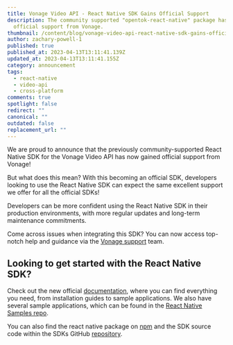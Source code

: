 ```yaml
---
title: Vonage Video API - React Native SDK Gains Official Support
description: The community supported "opentok-react-native" package has gained
  official support from Vonage.
thumbnail: /content/blog/vonage-video-api-react-native-sdk-gains-official-support/react-native_opentok_support.png
author: zachary-powell-1
published: true
published_at: 2023-04-13T13:11:41.139Z
updated_at: 2023-04-13T13:11:41.155Z
category: announcement
tags:
  - react-native
  - video-api
  - cross-platform
comments: true
spotlight: false
redirect: ""
canonical: ""
outdated: false
replacement_url: ""
---
```

W﻿e are proud to announce that the previously community-supported React Native SDK for the Vonage Video API has now gained official support from Vonage!

B﻿ut what does this mean? With this becoming an official SDK, developers looking to use the React Native SDK can expect the same excellent support we offer for all the official SDKs!

Developers can be more confident using the React Native SDK in their production environments, with more regular updates and long-term maintenance commitments.

Come across issues when integrating this SDK? You can now access top-notch help and guidance via the [Vonage support](https://api.support.vonage.com/hc/en-us) team.

## Looking to get started with the React Native SDK?

Check out the new official [documentation](https://www.tokbox.com/developer/sdks/react-native/), where you can find everything you need, from installation guides to sample applications. We also have several sample applications, which can be found in the [React Native Samples repo](https://github.com/opentok/opentok-react-native-samples).

You can also find the react native package on [npm](https://www.npmjs.com/package/opentok-react-native) and the SDK source code within the SDKs GitHub [repository](https://github.com/opentok/opentok-react-native).
